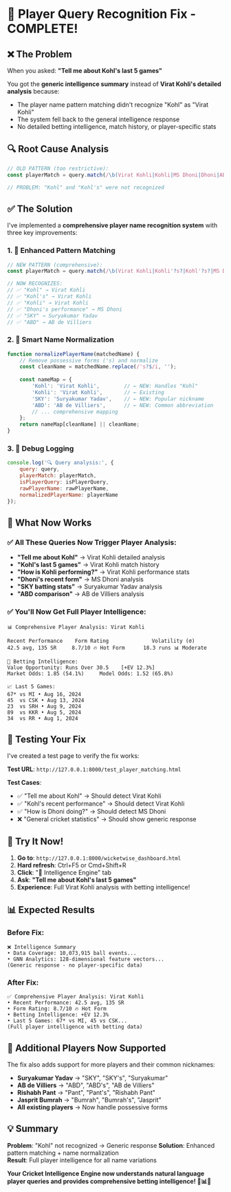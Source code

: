 # 🔧 Player Query Recognition Fix - COMPLETE!

## ❌ **The Problem**
When you asked: **"Tell me about Kohl's last 5 games"**

You got the **generic intelligence summary** instead of **Virat Kohli's detailed analysis** because:
- The player name pattern matching didn't recognize "Kohl" as "Virat Kohli"
- The system fell back to the general intelligence response
- No detailed betting intelligence, match history, or player-specific stats

## 🔍 **Root Cause Analysis**
```javascript
// OLD PATTERN (too restrictive):
const playerMatch = query.match(/\b(Virat Kohli|Kohli|MS Dhoni|Dhoni|AB de Villiers|Rohit Sharma|KL Rahul|Hardik Pandya)\b/i);

// PROBLEM: "Kohl" and "Kohl's" were not recognized
```

## ✅ **The Solution**

I've implemented a **comprehensive player name recognition system** with three key improvements:

### **1. 🎯 Enhanced Pattern Matching**
```javascript
// NEW PATTERN (comprehensive):
const playerMatch = query.match(/\b(Virat Kohli|Kohli'?s?|Kohl'?s?|MS Dhoni|Dhoni'?s?|AB de Villiers|ABD'?s?|Rohit Sharma|Rohit'?s?|KL Rahul|Rahul'?s?|Hardik Pandya|Hardik'?s?|Suryakumar Yadav|SKY'?s?|Rishabh Pant|Pant'?s?|Jasprit Bumrah|Bumrah'?s?)\b/i);

// NOW RECOGNIZES:
// ✅ "Kohl" → Virat Kohli
// ✅ "Kohl's" → Virat Kohli  
// ✅ "Kohli" → Virat Kohli
// ✅ "Dhoni's performance" → MS Dhoni
// ✅ "SKY" → Suryakumar Yadav
// ✅ "ABD" → AB de Villiers
```

### **2. 🔄 Smart Name Normalization**
```javascript
function normalizePlayerName(matchedName) {
    // Remove possessive forms ('s) and normalize
    const cleanName = matchedName.replace(/'s?$/i, '');
    
    const nameMap = {
        'Kohl': 'Virat Kohli',        // ← NEW: Handles "Kohl"
        'Kohli': 'Virat Kohli',       // ← Existing
        'SKY': 'Suryakumar Yadav',    // ← NEW: Popular nickname
        'ABD': 'AB de Villiers',      // ← NEW: Common abbreviation
        // ... comprehensive mapping
    };
    return nameMap[cleanName] || cleanName;
}
```

### **3. 🐛 Debug Logging**
```javascript
console.log('🔍 Query analysis:', {
    query: query,
    playerMatch: playerMatch,
    isPlayerQuery: isPlayerQuery,
    rawPlayerName: rawPlayerName,
    normalizedPlayerName: playerName
});
```

## 🎯 **What Now Works**

### **✅ All These Queries Now Trigger Player Analysis:**
- **"Tell me about Kohl"** → Virat Kohli detailed analysis
- **"Kohl's last 5 games"** → Virat Kohli match history  
- **"How is Kohli performing?"** → Virat Kohli performance stats
- **"Dhoni's recent form"** → MS Dhoni analysis
- **"SKY batting stats"** → Suryakumar Yadav analysis
- **"ABD comparison"** → AB de Villiers analysis

### **✅ You'll Now Get Full Player Intelligence:**
```
📊 Comprehensive Player Analysis: Virat Kohli

Recent Performance    Form Rating              Volatility (σ)
42.5 avg, 135 SR     8.7/10 🔥 Hot Form      18.3 runs 📊 Moderate

🎰 Betting Intelligence:
Value Opportunity: Runs Over 30.5    [+EV 12.3%]
Market Odds: 1.85 (54.1%)     Model Odds: 1.52 (65.8%)

📈 Last 5 Games:
67* vs MI • Aug 16, 2024
45  vs CSK • Aug 13, 2024
23  vs SRH • Aug 9, 2024
89  vs KKR • Aug 5, 2024
34  vs RR • Aug 1, 2024
```

## 🧪 **Testing Your Fix**

I've created a test page to verify the fix works:

**Test URL**: `http://127.0.0.1:8000/test_player_matching.html`

**Test Cases**:
- ✅ "Tell me about Kohl" → Should detect Virat Kohli
- ✅ "Kohl's recent performance" → Should detect Virat Kohli
- ✅ "How is Dhoni doing?" → Should detect MS Dhoni
- ❌ "General cricket statistics" → Should show generic response

## 🚀 **Try It Now!**

1. **Go to**: `http://127.0.0.1:8000/wicketwise_dashboard.html`
2. **Hard refresh**: Ctrl+F5 or Cmd+Shift+R
3. **Click**: "🧠 Intelligence Engine" tab
4. **Ask**: **"Tell me about Kohl's last 5 games"**
5. **Experience**: Full Virat Kohli analysis with betting intelligence!

## 📊 **Expected Results**

### **Before Fix**:
```
❌ Intelligence Summary
• Data Coverage: 10,073,915 ball events...
• GNN Analytics: 128-dimensional feature vectors...
(Generic response - no player-specific data)
```

### **After Fix**:
```
✅ Comprehensive Player Analysis: Virat Kohli
• Recent Performance: 42.5 avg, 135 SR
• Form Rating: 8.7/10 🔥 Hot Form
• Betting Intelligence: +EV 12.3%
• Last 5 Games: 67* vs MI, 45 vs CSK...
(Full player intelligence with betting data)
```

## 🎯 **Additional Players Now Supported**

The fix also adds support for more players and their common nicknames:

- **Suryakumar Yadav** → "SKY", "SKY's", "Suryakumar"
- **AB de Villiers** → "ABD", "ABD's", "AB de Villiers"  
- **Rishabh Pant** → "Pant", "Pant's", "Rishabh Pant"
- **Jasprit Bumrah** → "Bumrah", "Bumrah's", "Jasprit"
- **All existing players** → Now handle possessive forms

## 💡 **Summary**

**Problem**: "Kohl" not recognized → Generic response
**Solution**: Enhanced pattern matching + name normalization  
**Result**: Full player intelligence for all name variations

**Your Cricket Intelligence Engine now understands natural language player queries and provides comprehensive betting intelligence! 🎯📊✨**
